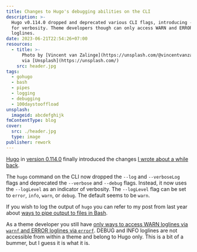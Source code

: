 ```yaml
---
title: Changes to Hugo's debugging abilities on the CLI
description: >-
  Hugo v0.114.0 dropped and deprecated various CLI flags, introducing --logLevel
  for verbosity. Theme developers though can only access WARN and ERROR
  loglines.
date: 2023-06-21T22:54:26+07:00
resources:
  - title: >-
      Photo by [Vincent van Zalinge](https://unsplash.com/@vincentvanzalinge)
      via [Unsplash](https://unsplash.com/)
    src: header.jpg
tags:
  - gohugo
  - bash
  - pipes
  - logging
  - debugging
  - 100daystooffload
unsplash:
  imageid: abcdefghijk
fmContentType: blog
cover:
  src: ./header.jpg
  type: image
publisher: rework
---
```


[Hugo](https://gohugo.io) in [version 0.114.0](https://github.com/gohugoio/hugo/releases/tag/v0.114.0) finally introduced the changes [I wrote about a while back](/blog/2022/piping-output-to-files-in-bash/).

The `hugo` command on the CLI now dropped the `--log` and `--verboseLog` flags and deprecated the `--verbose` and `--debug` flags. Instead, it now uses the `--logLevel` as an indicator of verbosity. The `--logLevel` flag can be set to `error`, `info`, `warn`, or `debug`. The default seems to be `warn`.

If you wish to log the output of `hugo` you can refer to my post from last year about [ways to pipe output to files in Bash](/blog/2022/piping-output-to-files-in-bash).

As a theme developer you still have [only ways to access WARN loglines via `warnf` and ERROR loglines via `errorf`](https://gohugo.io/functions/errorf/). DEBUG and INFO loglines are not accessible from within a theme and belong to Hugo only. This is a bit of a bummer, but I guess it is what it is.

